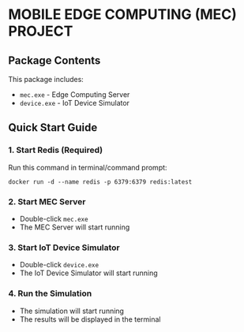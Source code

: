 # MOBILE EDGE COMPUTING (MEC) PROJECT

## Package Contents
This package includes:
- `mec.exe` - Edge Computing Server
- `device.exe` - IoT Device Simulator

## Quick Start Guide

### 1. Start Redis (Required)
Run this command in terminal/command prompt:
```
docker run -d --name redis -p 6379:6379 redis:latest
```

### 2. Start MEC Server
- Double-click `mec.exe`
- The MEC Server will start running

### 3. Start IoT Device Simulator
- Double-click `device.exe`
- The IoT Device Simulator will start running

### 4. Run the Simulation
- The simulation will start running
- The results will be displayed in the terminal

